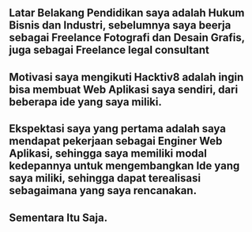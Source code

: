 [//]: # (Ceritakan sedikit tentang latar belakangmu seperti pendidikan terakhir atau pekerjaan sebelumnya)
## Latar Belakang Pendidikan saya adalah Hukum Bisnis dan Industri, sebelumnya saya beerja sebagai Freelance Fotografi dan Desain Grafis, juga sebagai Freelance legal consultant

[//]: # (Motivasi apa yang mendorongmu untuk ikut program coding bootcamp di Hacktiv8?)
## Motivasi saya mengikuti Hacktiv8 adalah ingin bisa membuat Web Aplikasi saya sendiri, dari beberapa ide yang saya miliki.

[//]: # (Beri tahu kami, apa yang ingin kamu dapatkan di Hacktiv8 dan apa yang ingin kamu capai setelah lulus dari sini?)
## Ekspektasi saya yang pertama adalah saya mendapat pekerjaan sebagai Enginer Web Aplikasi, sehingga saya memiliki modal kedepannya untuk mengembangkan Ide yang saya miliki, sehingga dapat terealisasi sebagaimana yang saya rencanakan.

[//]: # (Apakah ada hal lain yang ingin disampaikan? Bila ada, kamu bebas untuk menuliskannya)
## Sementara Itu Saja.
